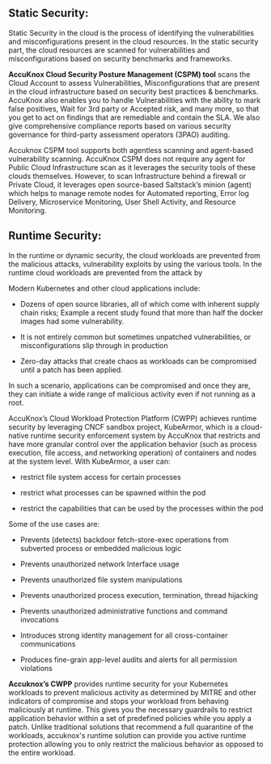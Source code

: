 ## **Static Security:** 

Static Security in the cloud is the process of identifying the vulnerabilities and misconfigurations present in the cloud resources. In the static security part, the cloud resources are scanned for vulnerabilities and misconfigurations based on security benchmarks and frameworks. 

**AccuKnox Cloud Security Posture Management (CSPM) tool** scans the Cloud Account to assess Vulnerabilities, Misconfigurations that are present in the cloud infrastructure based on security best practices & benchmarks. AccuKnox also enables you to handle Vulnerabilities with the ability to mark false positives, Wait for 3rd party or Accepted risk, and many more, so that you get to act on findings that are remediable and contain the SLA. We also give comprehensive compliance reports based on various security governance for third-party assessment operators (3PAO) auditing.

Accuknox CSPM tool supports both agentless scanning and agent-based vulnerability scanning. AccuKnox CSPM does not require any agent for Public Cloud Infrastructure scan as it leverages the security tools of these clouds themselves. However, to scan Infrastructure behind a firewall or Private Cloud, it leverages open source-based Saltstack’s minion (agent) which helps to manage remote nodes for Automated reporting, Error log Delivery, Microservice Monitoring, User Shell Activity, and Resource Monitoring. 

## **Runtime Security:** 

In the runtime or dynamic security, the cloud workloads are prevented from the malicious attacks, vulnerability exploits by using the various tools. In the runtime cloud workloads are prevented from the attack by 

Modern Kubernetes and other cloud applications include:
+ Dozens of open source libraries, all of which come with inherent supply chain risks; Example a recent study found that more than half the docker images had some vulnerability.

+ It is not entirely common but sometimes unpatched vulnerabilities, or misconfigurations slip through in production

+ Zero-day attacks that create chaos as workloads can be compromised until a patch has been applied.

In such a scenario, applications can be compromised and once they are, they can initiate a wide range of malicious activity even if not running as a root.

AccuKnox’s Cloud Workload Protection Platform (CWPP) achieves runtime security by leveraging CNCF sandbox project, KubeArmor, which is a cloud-native runtime security enforcement system by AccuKnox that restricts and have more granular control over the application behavior (such as process execution, file access, and networking operation) of containers and nodes at the system level. With KubeArmor, a user can:

+ restrict file system access for certain processes

+ restrict what processes can be spawned within the pod

+ restrict the capabilities that can be used by the processes within the pod

Some of the use cases are: 

+ Prevents (detects) backdoor fetch-store-exec operations from subverted process or embedded malicious logic

+ Prevents unauthorized network Interface usage

+ Prevents unauthorized file system manipulations

+ Prevents unauthorized process execution, termination, thread hijacking

+ Prevents unauthorized administrative functions and command invocations

+ Introduces strong identity management for all cross-container communications

+ Produces fine-grain app-level audits and alerts for all permission violations

**Accuknox’s CWPP** provides runtime security for your Kubernetes workloads to prevent malicious activity as determined by MITRE and other indicators of compromise and stops your workload from behaving maliciously at runtime. This gives you the necessary guardrails to restrict application behavior within a set of predefined policies while you apply a patch. Unlike traditional solutions that recommend a full quarantine of the workloads, accuknox's runtime solution can provide you active runtime protection allowing you to only restrict the malicious behavior as opposed to the entire workload.